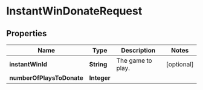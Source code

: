 

# InstantWinDonateRequest


## Properties

Name | Type | Description | Notes
------------ | ------------- | ------------- | -------------
**instantWinId** | **String** | The game to play. |  [optional]
**numberOfPlaysToDonate** | **Integer** |  | 



